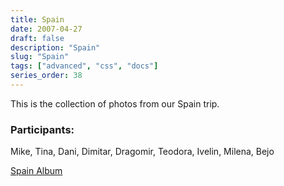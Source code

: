 ```yaml
---
title: Spain
date: 2007-04-27
draft: false
description: "Spain"
slug: "Spain"
tags: ["advanced", "css", "docs"]
series_order: 38
---
```


This is the collection of photos from our Spain trip.

### Participants:
Mike, Tina, Dani, Dimitar, Dragomir, Teodora, Ivelin, Milena, Bejo

[Spain Album](https://photos.app.goo.gl/atdJhMSXPzdsQSHm9)
